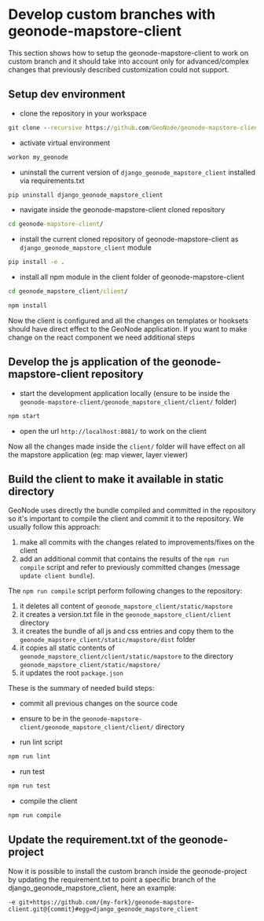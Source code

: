 # Develop custom branches with geonode-mapstore-client

This section shows how to setup the geonode-mapstore-client to work on custom branch and it should take into account only for advanced/complex changes that previously described customization could not support.

## Setup dev environment

- clone the repository in your workspace

```cmd
git clone --recursive https://github.com/GeoNode/geonode-mapstore-client.git -b 3.2.x
```

- activate virtual environment

```cmd
workon my_geonode
```

- uninstall the current version of `django_geonode_mapstore_client` installed via requirements.txt

```cmd
pip uninstall django_geonode_mapstore_client
```

- navigate inside the geonode-mapstore-client cloned repository

```cmd
cd geonode-mapstore-client/
```

- install the current cloned repository of geonode-mapstore-client as `django_geonode_mapstore_client` module

```cmd
pip install -e .
```

- install all npm module in the client folder of geonode-mapstore-client

```cmd
cd geonode_mapstore_client/client/
```
```cmd
npm install
```

Now the client is configured and all the changes on templates or hooksets should have direct effect to the GeoNode application. If you want to make change on the react component we need additional steps

## Develop the js application of the geonode-mapstore-client repository

- start the development application locally (ensure to be inside the `geonode-mapstore-client/geonode_mapstore_client/client/` folder)

```cmd
npm start
```

- open the url `http://localhost:8081/` to work on the client

Now all the changes made inside the `client/` folder will have effect on all the mapstore application (eg: map viewer, layer viewer)


## Build the client to make it available in static directory

GeoNode uses directly the bundle compiled and committed in the repository so it's important to compile the client and commit it to the repository. We usually follow this approach:
1) make all commits with the changes related to improvements/fixes on the client
2) add an additional commit that contains the results of the `npm run compile` script and refer to previously committed changes (message `update client bundle`).

The `npm run compile` script perform following changes to the repository:

1) it deletes all content of `geonode_mapstore_client/static/mapstore`
2) it creates a version.txt file in the `geonode_mapstore_client/client` directory
3) it creates the bundle of all js and css entries and copy them to the `geonode_mapstore_client/static/mapstore/dist` folder
4) it copies all static contents of `geonode_mapstore_client/client/static/mapstore` to the directory `geonode_mapstore_client/static/mapstore/`
5) it updates the root `package.json`

These is the summary of needed build steps:

- commit all previous changes on the source code
- ensure to be in the `geonode-mapstore-client/geonode_mapstore_client/client/` directory

- run lint script

```cmd
npm run lint
```

- run test

```cmd
npm run test
```

- compile the client

```cmd
npm run compile
```

## Update the requirement.txt of the geonode-project

Now it is possible to install the custom branch inside the geonode-project by updating the requirement.txt to point a specific branch of the django_geonode_mapstore_client, here an example:

```
-e git+https://github.com/{my-fork}/geonode-mapstore-client.git@{commit}#egg=django_geonode_mapstore_client
```
